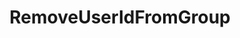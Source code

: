 ---
name: RemoveUserIdFromGroup
title: RemoveUserIdFromGroup
description: Remove a user, by ID, from a group
version: 0.2.3
parameters:
  - import: UserId
  - import: Platform
  - import: UserGroupName
example: |
    using System;
    public class CPHInline
    {
        public bool Execute()
        {
            //Define the groupname you want to add the user to
            string groupName = "Test Group";
            //Get userId of current user
            CPH.TryGetArg("userId",out string userId);

            //Get user type and define the Platform Enum
            CPH.TryGetArg("userType",out string userType);
            Enum.TryParse(userType, out Platform platform);

            //Method returns a bool type which you can check if the user was removed
            bool userGotRemoved = CPH.RemoveUserIdFromGroup(userId, platform, groupName);
            return true;
        }
    }
---